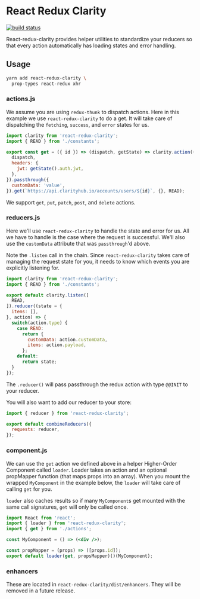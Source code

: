 # React Redux Clarity

[![build status](https://gitlab.com/clairvoyance/react-redux-clarity/badges/master/build.svg)](https://gitlab.com/clairvoyance/react-redux-clarity/commits/master)

React-redux-clarity provides helper utilities to standardize your reducers so that every action automatically has loading states and error handling.

## Usage

```sh
yarn add react-redux-clarity \
  prop-types react-redux xhr
```

### actions.js

We assume you are using `redux-thunk` to dispatch actions. Here in this
example we use `react-redux-clarity` to do a get. It will take care of
dispatching the `fetching`, `success`, and `error` states for us.

```js
import clarity from 'react-redux-clarity';
import { READ } from './constants';

export const get = ({ id }) => (dispatch, getState) => clarity.action({
  dispatch,
  headers: {
    jwt: getState().auth.jwt,
  },
}).passthrough({
  customData: 'value',
}).get(`https://api.clarityhub.io/accounts/users/${id}`, {}, READ);
```

We support `get`, `put`, `patch`, `post`, and `delete` actions.

### reducers.js

Here we'll use `react-redux-clarity` to handle the state and error for us. All we have to handle is the case where the request is successful. We'll also use the `customData` attribute that was `passthrough`'d above.

Note the `.listen` call in the chain. Since `react-redux-clarity` takes care of managing the request state for you, it needs to know which events you are explicitly listening for.

```js
import clarity from 'react-redux-clarity';
import { READ } from './constants';

export default clarity.listen([
  READ,
]).reducer((state = {
  items: [],
}, action) => {
  switch(action.type) {
    case READ:
      return {
        customData: action.customData,
        items: action.payload,
      };
    default:
      return state;
  }
});
```

The `.reducer()` will pass passthrough the redux action with type `@@INIT` to your reducer.

You will also want to add our reducer to your store:

```js
import { reducer } from 'react-redux-clarity';

export default combineReducers({
  requests: reducer,
});
```

### component.js

We can use the `get` action we defined above in a helper Higher-Order Component called `loader`. Loader takes an action and an optional propMapper function (that maps props into an array). When you mount the wrapped `MyComponent` in the example below, the `loader` will take care of calling `get` for you.

`loader` also caches results so if many `MyComponent`s get mounted with the same call signatures, `get` will only be called once.

```jsx
import React from 'react';
import { loader } from 'react-redux-clarity';
import { get } from './actions';

const MyComponent = () => (<div />);

const propMapper = (props) => ([props.id]);
export default loader(get, propsMapper)()(MyComponent);
```

### enhancers

These are located in `react-redux-clarity/dist/enhancers`. They will be removed in a future release.
